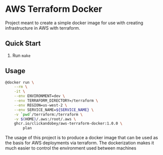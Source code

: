 # AWS Terraform Docker

Project meant to create a simple docker image for use with creating infrastructure in AWS with terraform.

## Quick Start

1. Run `make`

## Usage

```bash
@docker run \
    --rm \
    -it \
    --env ENVIRONMENT=dev \
    --env TERRAFORM_DIRECTORY=/terraform \
    --env REGION=us-west-2 \
    --env SERVICE_NAME=${SERVICE_NAME} \
    -v `pwd`/terraform:/terraform \
    -v $(HOME)/.aws:/root/.aws \
    ghcr.io/clickandobey/aws-terraform-docker:1.0.0 \
        plan
```

The usage of this project is to produce a docker image that can be used as the basis for AWS deployments via terraform.
The dockerization makes it much easier to control the environment used between machines
